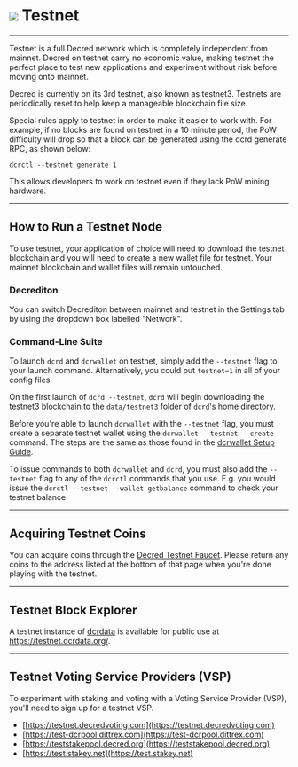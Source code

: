 # <img class="dcr-icon" src="/img/dcr-icons/Dcrtl.svg" /> Testnet

---

Testnet is a full Decred network which is completely independent from mainnet.
Decred on testnet carry no economic value, making testnet the perfect place to
test new applications and experiment without risk before moving onto mainnet.

Decred is currently on its 3rd testnet, also known as testnet3. Testnets are
periodically reset to help keep a manageable blockchain file size.

Special rules apply to testnet in order to make it easier to work with.
For example, if no blocks are found on testnet in a 10 minute period, the PoW
difficulty will drop so that a block can be generated using the dcrd generate
RPC, as shown below:

```no-highlight
dcrctl --testnet generate 1
```

This allows developers to work on testnet even if they lack PoW mining hardware.

---

## How to Run a Testnet Node

To use testnet, your application of choice will need to download the testnet
blockchain and you will need to create a new wallet file for testnet.
Your mainnet blockchain and wallet files will remain untouched.

### Decrediton

You can switch Decrediton between mainnet and testnet in the Settings tab by
using the dropdown box labelled "Network".

### Command-Line Suite

To launch `dcrd` and `dcrwallet` on testnet, simply add the `--testnet` flag to
your launch command.
Alternatively, you could put `testnet=1` in all of your
config files.

On the first launch of `dcrd --testnet`, `dcrd` will begin downloading the
testnet3 blockchain to the `data/testnet3` folder of `dcrd`'s home directory.

Before you're able to launch `dcrwallet` with the `--testnet` flag, you must
create a separate testnet wallet using the `dcrwallet --testnet --create`
command. The steps are the same as those found in the [dcrwallet Setup
Guide](https://docs.decred.org/wallets/cli/dcrwallet-setup).

To issue commands to both `dcrwallet` and `dcrd`, you must also add the
`--testnet` flag to any of the `dcrctl` commands that you use. E.g. you would
issue the `dcrctl --testnet --wallet getbalance` command to check your testnet
balance.

---

## Acquiring Testnet Coins

You can acquire coins through the [Decred Testnet
Faucet](https://faucet.decred.org). Please return any coins to the address
listed at the bottom of that page when you're done playing with the testnet.

---

## Testnet Block Explorer

A testnet instance of [dcrdata](https://github.com/decred/dcrdata) is available
for public use at <https://testnet.dcrdata.org/>.

---

## Testnet Voting Service Providers (VSP)

To experiment with staking and voting with a Voting Service Provider (VSP),
you'll need to sign up for a testnet VSP.

- [https://testnet.decredvoting.com](https://testnet.decredvoting.com)
- [https://test-dcrpool.dittrex.com](https://test-dcrpool.dittrex.com)
- [https://teststakepool.decred.org](https://teststakepool.decred.org)
- [https://test.stakey.net](https://test.stakey.net)
